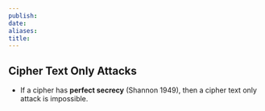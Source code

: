 ```yaml
---
publish: 
date: 
aliases: 
title:
---
```


## Cipher Text Only Attacks
- If a cipher has **perfect secrecy** (Shannon 1949), then a cipher text only attack is impossible. 